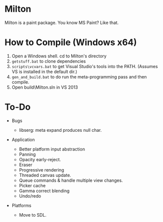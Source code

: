 Milton
======

Milton is a paint package. You know MS Paint? Like that.

How to Compile (Windows x64)
============================

1. Open a Windows shell. cd to Milton's directory
2. `getstuff.bat` to clone dependencies
3. `scripts\vcvars.bat` to get Visual Studio's tools into the PATH. (Assumes VS is installed in the default dir.)
4. `gen_and_build.bat` to do run the meta-programming pass and then compile.
4. Open build\Milton.sln in VS 2013

To-Do
=====

* Bugs
    * libserg: meta expand produces null char.

* Application
    * Better platform input abstraction
    * Panning
    * Opacity early-reject.
    * Eraser
    * Progressive rendering
    * Threaded canvas update.
    * Queue commands & handle multiple view changes.
    * Picker cache
    * Gamma correct blending
    * Undo/redo

* Platforms
    * Move to SDL.

